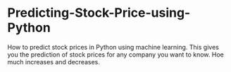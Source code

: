 # Predicting-Stock-Price-using-Python
How to predict stock prices in Python using machine learning.
This gives you the prediction of stock prices for any company you want to know. Hoe much increases and decreases.

